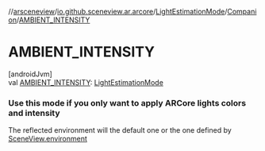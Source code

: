//[arsceneview](../../../../index.md)/[io.github.sceneview.ar.arcore](../../index.md)/[LightEstimationMode](../index.md)/[Companion](index.md)/[AMBIENT_INTENSITY](-a-m-b-i-e-n-t_-i-n-t-e-n-s-i-t-y.md)

# AMBIENT_INTENSITY

[androidJvm]\
val [AMBIENT_INTENSITY](-a-m-b-i-e-n-t_-i-n-t-e-n-s-i-t-y.md): [LightEstimationMode](../index.md)

###  Use this mode if you only want to apply ARCore lights colors and intensity

The reflected environment will the default one or the one defined by [SceneView.environment](../../../io.github.sceneview.ar/-ar-scene-view/index.md#-769674583%2FProperties%2F-58641720)
